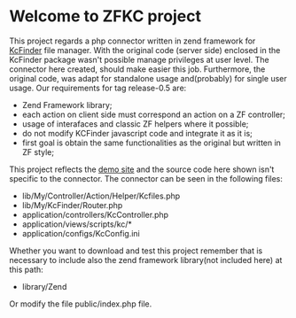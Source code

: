 # Welcome to ZFKC project
This project regards a php connector written in zend framework for [KcFinder](http://kcfinder.sunhater.com// "go to KCFinder site") file manager.
With the original code (server side) enclosed in the KcFinder package wasn't possible manage privileges at user level.
The connector here created, should make easier this job. Furthermore, the original code, was adapt for standalone usage and(probably) for single user usage.
Our requirements for tag release-0.5 are:

- Zend Framework library;
- each action on client side must correspond an action on a ZF controller;
- usage of interafaces and classic ZF helpers where it possible;
- do not modify KCFinder javascript code and integrate it as it is;
- first goal is obtain the same functionalities as the original but written in ZF style;
 
This project reflects the [demo site](http://zfkc.ovum.it/ "jump to zfkc.ovum.it") and the source code here shown 
isn't specific to the connector. The connector can be seen in the following files:

- lib/My/Controller/Action/Helper/Kcfiles.php
- lib/My/KcFinder/Router.php
- application/controllers/KcController.php
- application/views/scripts/kc/*
- application/configs/KcConfig.ini

Whether you want to download and test this project remember that is necessary to include also the zend framework library(not included here) at this path:

- library/Zend

Or modify the file public/index.php file.
